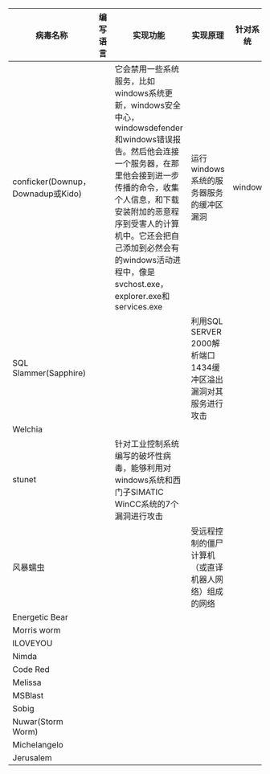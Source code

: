 |病毒名称|编写语言|实现功能|实现原理|针对系统|
|-------|-------|-------|-------|----|
|conficker(Downup，Downadup或Kido)||它会禁用一些系统服务，比如windows系统更新，windows安全中心，windowsdefender和windows错误报告。然后他会连接一个服务器，在那里他会接到进一步传播的命令，收集个人信息，和下载安装附加的恶意程序到受害人的计算机中。它还会把自己添加到必然会有的windows活动进程中，像是svchost.exe，explorer.exe和services.exe|运行windows系统的服务器服务的缓冲区漏洞|window|
|SQL Slammer(Sapphire)|||利用SQL SERVER 2000解析端口1434缓冲区溢出漏洞对其服务进行攻击||
|Welchia|||||
|stunet||针对工业控制系统编写的破坏性病毒，能够利用对windows系统和西门子SIMATIC WinCC系统的7个漏洞进行攻击||||
|风暴蠕虫|||受远程控制的僵尸计算机（或直译机器人网络）组成的网络||||
|Energetic Bear||||||
|Morris worm|||||
|ILOVEYOU|||||
|Nimda|||||
|Code Red|||||
|Melissa|||||
|MSBlast|||||
|Sobig||||
|Nuwar(Storm Worm)||||
|Michelangelo||||
|Jerusalem|||||||
